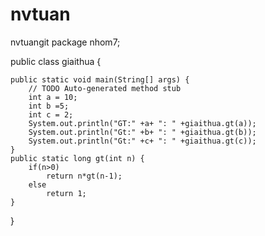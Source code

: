 # nvtuan
nvtuangit
package nhom7;

public class giaithua {

	public static void main(String[] args) {
		// TODO Auto-generated method stub
		int a = 10;
		int b =5;
		int c = 2;
		System.out.println("GT:" +a+ ": " +giaithua.gt(a));
		System.out.println("Gt:" +b+ ": " +giaithua.gt(b));
		System.out.println("Gt:" +c+ ": " +giaithua.gt(c));
	}
	public static long gt(int n) {
		if(n>0)
			return n*gt(n-1);
		else
			return 1;
	}
}
